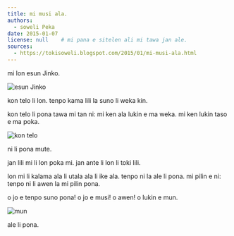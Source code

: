 ```yaml
---
title: mi musi ala.
authors:
  - soweli Peka
date: 2015-01-07
license: null    # mi pana e sitelen ali mi tawa jan ale.
sources:
  - https://tokisoweli.blogspot.com/2015/01/mi-musi-ala.html
---
```


mi lon esun Jinko. 

![esun Jinko](https://blogger.googleusercontent.com/img/b/R29vZ2xl/AVvXsEiLI1RXPELgsS2_SlteSfynDqk5sozpNzSXziO1asrI2Kjvgj4ma-TZhKTIgNBqpHsrRfhzZCO23I2XVnz2qh6MmF5YZB-N84n3tlCjW7zibIZjS78woTLnlG4Ou6FtsXJnqSbPhFUQSEc/s640/blogger-image-1685204785.jpg)

kon telo li lon. tenpo kama lili la suno li weka kin. 

kon telo li pona tawa mi tan ni: mi ken ala lukin e ma weka. mi ken lukin taso e ma poka. 

![kon telo](https://blogger.googleusercontent.com/img/b/R29vZ2xl/AVvXsEjtHr4Hzv105Dvc3IJSzSeH72LdCBizYYryGiepj_noDx3YlNdfFUVG9-Q8Fe4eohN9vGVTQQccdwS2sx3T0bdtpssFDAqKBYDRWWNISdnxLgy9RBhbZk-wE31lzfHwYWP5kswudvT9GK8/s640/blogger-image--1213907837.jpg)

ni li pona mute. 

jan lili mi li lon poka mi. jan ante li lon li toki lili. 

lon mi li kalama ala li utala ala li ike ala. tenpo ni la ale li pona. mi pilin e ni: tenpo ni li awen la mi pilin pona. 

o jo e tenpo suno pona! o jo e musi! o awen! o lukin e mun. 

![mun](https://blogger.googleusercontent.com/img/b/R29vZ2xl/AVvXsEhmLBodb8aoNIrmmsUbhOUyW_yl-CSoyTHcm652SbWT0-1tsuUWR8VFhiIP7vW5c8n3cvHPkkJsrPzWObxqaRgpCGd21ELBO31jCCDd5dK_we7JU9uDHX3WjHteEU15zgj-WAtB3GH9FJ8/s640/blogger-image-660427614.jpg)

ale li pona. 

<!-- 

Comments from Kaliputra (2015-01-10):

tan ni la 'esun Winko' ala?
'lukin e ma poka taso'

-->